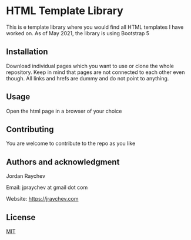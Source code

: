 # HTML Template Library
This is e template library where you would find all HTML templates I have worked on.
As of May 2021, the library is using Bootstrap 5

## Installation
Download individual pages which you want to use or clone the whole repository.
Keep in mind that pages are not connected to each other even though.
All links and hrefs are dummy and do not point to anything.

## Usage
Open the html page in a browser of your choice

## Contributing
You are welcome to contribute to the repo as you like

## Authors and acknowledgment
Jordan Raychev

Email: jpraychev at gmail dot com

Website: https://jraychev.com

## License
[MIT](https://choosealicense.com/licenses/mit/)